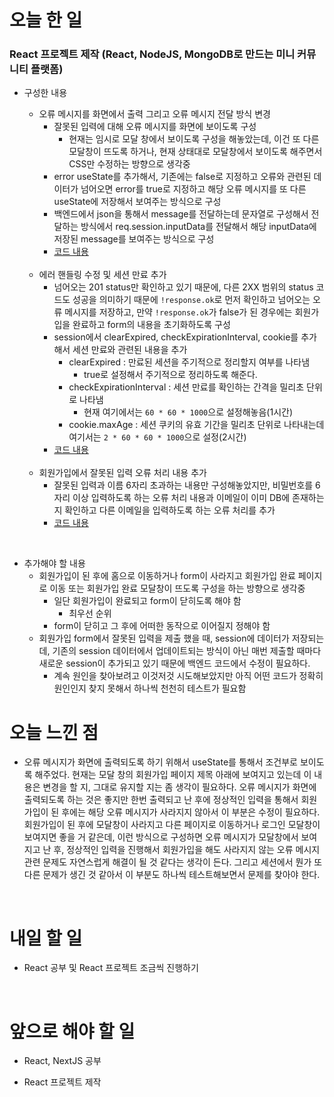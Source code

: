 # 오늘 한 일

### React 프로젝트 제작 (React, NodeJS, MongoDB로 만드는 미니 커뮤니티 플랫폼)

- 구성한 내용

  - 오류 메시지를 화면에서 출력 그리고 오류 메시지 전달 방식 변경
    - 잘못된 입력에 대해 오류 메시지를 화면에 보이도록 구성
      - 현재는 임시로 모달 창에서 보이도록 구성을 해놓았는데, 이건 또 다른 모달창이 뜨도록 하거나, 현재 상태대로 모달창에서 보이도록 해주면서 CSS만 수정하는 방향으로 생각중
    - error useState를 추가해서, 기존에는 false로 지정하고 오류와 관련된 데이터가 넘어오면 error를 true로 지정하고 해당 오류 메시지를 또 다른 useState에 저장해서 보여주는 방식으로 구성
    - 백엔드에서 json을 통해서 message를 전달하는데 문자열로 구성해서 전달하는 방식에서 req.session.inputData를 전달해서 해당 inputData에 저장된 message를 보여주는 방식으로 구성
    - [코드 내용](https://github.com/jeongsangtae/mini-community-platform/commit/c9db5f11f77e67ea2aecb2849e091b12ec255047)

  <br />

  - 에러 핸들링 수정 및 세션 만료 추가
    - 넘어오는 201 status만 확인하고 있기 때문에, 다른 2XX 범위의 status 코드도 성공을 의미하기 때문에 `!response.ok`로 먼저 확인하고 넘어오는 오류 메시지를 저장하고, 만약 `!response.ok`가 false가 된 경우에는 회원가입을 완료하고 form의 내용을 초기화하도록 구성
    - session에서 clearExpired, checkExpirationInterval, cookie를 추가해서 세션 만료와 관련된 내용을 추가
      - clearExpired : 만료된 세션을 주기적으로 정리할지 여부를 나타냄
        - true로 설정해서 주기적으로 정리하도록 해준다.
      - checkExpirationInterval : 세션 만료를 확인하는 간격을 밀리초 단위로 나타냄
        - 현재 여기에서는 `60 * 60 * 1000`으로 설정해놓음(1시간)
      - cookie.maxAge : 세션 쿠키의 유효 기간을 밀리초 단위로 나타내는데 여기서는 `2 * 60 * 60 * 1000`으로 설정(2시간)
    - [코드 내용](https://github.com/jeongsangtae/mini-community-platform/commit/9d3814beac4840f2a9d9f7c0175c8a762e5a6ab8)

  <br />

  - 회원가입에서 잘못된 입력 오류 처리 내용 추가
    - 잘못된 입력과 이름 6자리 초과하는 내용만 구성해놓았지만, 비밀번호를 6자리 이상 입력하도록 하는 오류 처리 내용과 이메일이 이미 DB에 존재하는지 확인하고 다른 이메일을 입력하도록 하는 오류 처리를 추가
    - [코드 내용](https://github.com/jeongsangtae/mini-community-platform/commit/e57abaf42e455f04d1a003045efa692fc50a1fb4)

<br />

- 추가해야 할 내용
  - 회원가입이 된 후에 홈으로 이동하거나 form이 사라지고 회원가입 완료 페이지로 이동 또는 회원가입 완료 모달창이 뜨도록 구성을 하는 방향으로 생각중
    - 일단 회원가입이 완료되고 form이 닫히도록 해야 함
      - 최우선 순위
    - form이 닫히고 그 후에 어떠한 동작으로 이어질지 정해야 함
  - 회원가입 form에서 잘못된 입력을 제출 했을 때, session에 데이터가 저장되는데, 기존의 session 데이터에서 업데이트되는 방식이 아닌 매번 제출할 때마다 새로운 session이 추가되고 있기 때문에 백엔드 코드에서 수정이 필요하다.
    - 계속 원인을 찾아보려고 이것저것 시도해보았지만 아직 어떤 코드가 정확히 원인인지 찾지 못해서 하나씩 천천히 테스트가 필요함

# 오늘 느낀 점

- 오류 메시지가 화면에 출력되도록 하기 위해서 useState를 통해서 조건부로 보이도록 해주었다. 현재는 모달 창의 회원가입 페이지 제목 아래에 보여지고 있는데 이 내용은 변경을 할 지, 그대로 유지할 지는 좀 생각이 필요하다. 오류 메시지가 화면에 출력되도록 하는 것은 좋지만 한번 출력되고 난 후에 정상적인 입력을 통해서 회원가입이 된 후에는 해당 오류 메시지가 사라지지 않아서 이 부분은 수정이 필요하다. 회원가입이 된 후에 모달창이 사라지고 다른 페이지로 이동하거나 로그인 모달창이 보여지면 좋을 거 같은데, 이런 방식으로 구성하면 오류 메시지가 모달창에서 보여지고 난 후, 정상적인 입력을 진행해서 회원가입을 해도 사라지지 않는 오류 메시지 관련 문제도 자연스럽게 해결이 될 것 같다는 생각이 든다. 그리고 세션에서 뭔가 또 다른 문제가 생긴 것 같아서 이 부분도 하나씩 테스트해보면서 문제를 찾아야 한다.

<br />

# 내일 할 일

- React 공부 및 React 프로젝트 조금씩 진행하기

<br />

# 앞으로 해야 할 일

- React, NextJS 공부

- React 프로젝트 제작
